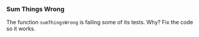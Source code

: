 ### Sum Things Wrong

The function `sumThingsWrong` is failing some of its tests. Why? Fix the code so it works.
